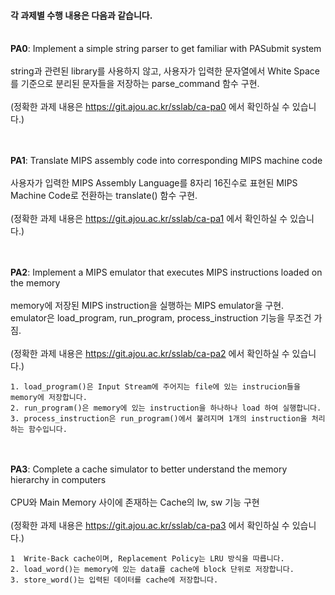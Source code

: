 #### 각 과제별 수행 내용은 다음과 같습니다.</br></br>

**PA0**: Implement a simple string parser to get familiar with PASubmit system</br></br>
         string과 관련된 library를 사용하지 않고, 사용자가 입력한 문자열에서 White Space를 기준으로 분리된 문자들을 저장하는 parse_command 함수 구현.</br></br>
         (정확한 과제 내용은 https://git.ajou.ac.kr/sslab/ca-pa0 에서 확인하실 수 있습니다.)</br></br></br>

**PA1**: Translate MIPS assembly code into corresponding MIPS machine code</br></br>
         사용자가 입력한 MIPS Assembly Language를 8자리 16진수로 표현된 MIPS Machine Code로 전환하는 translate() 함수 구현.</br></br>
         (정확한 과제 내용은 https://git.ajou.ac.kr/sslab/ca-pa1 에서 확인하실 수 있습니다.)</br></br></br>

**PA2**: Implement a MIPS emulator that executes MIPS instructions loaded on the memory</br></br>
         memory에 저장된 MIPS instruction을 실행하는 MIPS emulator을 구현.</br> emulator은 load_program, run_program, process_instruction 기능을 무조건 가짐.</br></br>
         (정확한 과제 내용은 https://git.ajou.ac.kr/sslab/ca-pa2 에서 확인하실 수 있습니다.)

    1. load_program()은 Input Stream에 주어지는 file에 있는 instrucion들을 memory에 저장합니다.
    2. run_program()은 memory에 있는 instruction을 하나하나 load 하여 실행합니다.
    3. process_instruction은 run_program()에서 불려지며 1개의 instruction을 처리하는 함수입니다.

</br></br>**PA3**: Complete a cache simulator to better understand the memory hierarchy in computers</br></br>
         CPU와 Main Memory 사이에 존재하는 Cache의 lw, sw 기능 구현</br></br>
         (정확한 과제 내용은 https://git.ajou.ac.kr/sslab/ca-pa3 에서 확인하실 수 있습니다.)

    1  Write-Back cache이며, Replacement Policy는 LRU 방식을 따릅니다.
    2. load_word()는 memory에 있는 data를 cache에 block 단위로 저장합니다.
    3. store_word()는 입력된 데이터를 cache에 저장합니다.
